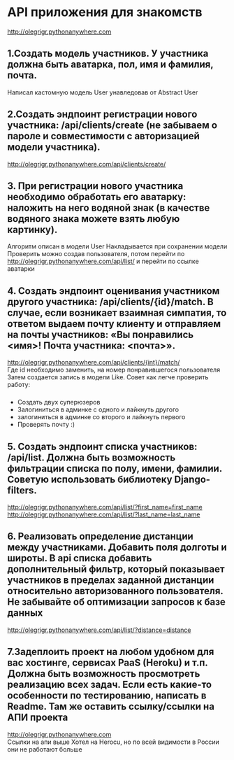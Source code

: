# API приложения для знакомств

http://olegrigr.pythonanywhere.com

## 1.Создать модель участников. У участника должна быть аватарка, пол, имя и фамилия, почта.   
Написал кастомную модель User унавледовав от Abstract User   

## 2.Создать эндпоинт регистрации нового участника: /api/clients/create (не забываем о пароле и совместимости с авторизацией модели участника).    
http://olegrigr.pythonanywhere.com/api/clients/create/      

## 3. При регистрации нового участника необходимо обработать его аватарку: наложить на него водяной знак (в качестве водяного знака можете взять любую картинку).   
Алгоритм описан в модели User 
Накладывается при сохранении модели   
Проверить можно создав пользователя, потом перейти по http://olegrigr.pythonanywhere.com/api/list/   и перейти по ссылке аватарки

## 4. Создать эндпоинт оценивания участником другого участника: /api/clients/{id}/match.    В случае, если возникает взаимная симпатия, то ответом выдаем почту клиенту и отправляем на почты участников: «Вы понравились <имя>! Почта участника: <почта>».    
http://olegrigr.pythonanywhere.com/api/clients/{int}/match/    
Где id необходимо заменить, на номер понравившегося пользователя  
Затем создается запись в модели Like.
Совет как легче проверить работу: 
###
- Создать двух суперюзеров
- Залогиниться в админке с одного и лайкнуть другого
- залогиниться в админке со второго и лайкнуть первого
- Проверять почту :)

## 5. Создать эндпоинт списка участников: /api/list. Должна быть возможность фильтрации списка по полу, имени, фамилии.   Советую использовать библиотеку Django-filters.   
http://olegrigr.pythonanywhere.com/api/list/?first_name=first_name
http://olegrigr.pythonanywhere.com/api/list/?last_name=last_name

## 6. Реализовать определение дистанции между участниками. Добавить поля долготы и широты.    В api списка добавить дополнительный фильтр, который показывает участников в пределах заданной дистанции относительно авторизованного пользователя.    Не забывайте об оптимизации запросов к базе данных   
http://olegrigr.pythonanywhere.com/api/list/?distance=distance   
 
## 7.Задеплоить проект на любом удобном для вас хостинге, сервисах PaaS (Heroku) и т.п. Должна быть возможность просмотреть реализацию всех задач.     Если есть какие-то особенности по тестированию, написать в Readme. Там же оставить ссылку/ссылки на АПИ проекта    
   
http://olegrigr.pythonanywhere.com  
Ссылки на апи выше
Хотел на Herocu, но по всей видимости в России они не работают больше


